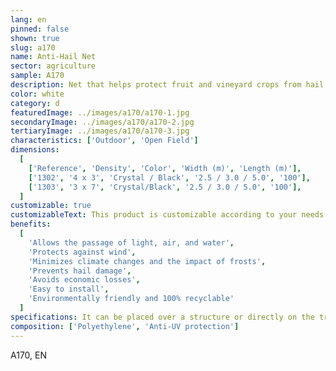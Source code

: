 ```yaml
---
lang: en
pinned: false
shown: true
slug: a170
name: Anti-Hail Net
sector: agriculture
sample: A170
description: Net that helps protect fruit and vineyard crops from hail, preventing crop losses and/or damage to the trees.
color: white
category: d
featuredImage: ../images/a170/a170-1.jpg
secondaryImage: ../images/a170/a170-2.jpg
tertiaryImage: ../images/a170/a170-3.jpg
characteristics: ['Outdoor', 'Open Field']
dimensions:
  [
    ['Reference', 'Density', 'Color', 'Width (m)', 'Length (m)'],
    ['1302', '4 x 3', 'Crystal / Black', '2.5 / 3.0 / 5.0', '100'],
    ['1303', '3 x 7', 'Crystal/Black', '2.5 / 3.0 / 5.0', '100'],
  ]
customizable: true
customizableText: This product is customizable according to your needs. Contact us for more information.
benefits:
  [
    'Allows the passage of light, air, and water',
    'Protects against wind',
    'Minimizes climate changes and the impact of frosts',
    'Prevents hail damage',
    'Avoids economic losses',
    'Easy to install',
    'Environmentally friendly and 100% recyclable'
  ]
specifications: It can be placed over a structure or directly on the trees. It has a composition and structure that prevent easy tearing.
composition: ['Polyethylene', 'Anti-UV protection']
---
```


A170, EN
